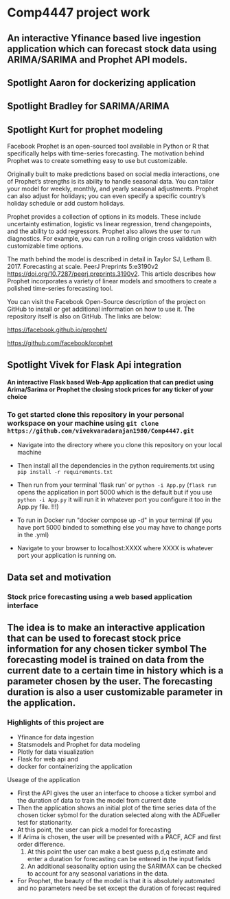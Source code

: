 # Comp4447 project work 
## An interactive Yfinance based live ingestion application which can forecast stock data using ARIMA/SARIMA and Prophet API models. 
## Spotlight  Aaron for dockerizing application 
## Spotlight Bradley for SARIMA/ARIMA 
## Spotlight Kurt for prophet modeling 
Facebook Prophet is an open-sourced tool available in Python or R that specifically helps with time-series forecasting. The motivation behind Prophet was to create something easy to use but customizable.  

Originally built to make predictions based on social media interactions, one of Prophet’s strengths is its ability to handle seasonal data. You can tailor your model for weekly, monthly, and yearly seasonal adjustments. Prophet can also adjust for holidays; you can even specify a specific country’s holiday schedule or add custom holidays. 

Prophet provides a collection of options in its models. These include uncertainty estimation, logistic vs linear regression, trend changepoints, and the ability to add regressors. Prophet also allows the user to run diagnostics. For example, you can run a rolling origin cross validation with customizable time options. 

The math behind the model is described in detail in Taylor SJ, Letham B. 2017. Forecasting at scale. PeerJ Preprints 5:e3190v2 https://doi.org/10.7287/peerj.preprints.3190v2. This article describes how Prophet incorporates a variety of linear models and smoothers to create a polished time-series forecasting tool. 

You can visit the Facebook Open-Source description of the project on GitHub to install or get additional information on how to use it.  The repository itself is also on GitHub. The links are below:

https://facebook.github.io/prophet/


https://github.com/facebook/prophet


## Spotlight Vivek for Flask Api integration

#### An interactive Flask based Web-App application that can predict using Arima/Sarima or Prophet the closing stock prices for any ticker of your choice


### To get started clone this repository in your personal workspace on your machine using `git clone https://github.com/vivekvaradarajan1980/Comp4447.git`

- Navigate into the directory where you clone this repository on your local machine

- Then install all the dependencies in the python requirements.txt using `pip install -r requirements.txt`

- Then run from your terminal 'flask run' or `python -i App.py`
(`flask run` opens the application in port 5000 which is the default but if you use `python -i App.py` it will run it in whatever port you configure it too in the App.py file. !!!)

- To run in Docker run "docker compose up -d" in your terminal (if you have port 5000 binded to something else you may have to change ports in the .yml)  

- Navigate to your browser to localhost:XXXX where XXXX is whatever port your application is running on.

## Data set and motivation
### Stock price forecasting using a web based application interface
## The idea is to make an interactive application that can be used to forecast stock price information for any chosen ticker symbol The forecasting model is trained on data from the current date to a certain time in history which is a parameter chosen by the user. The forecasting duration is also a user customizable parameter in the application.
### Highlights of this project are 
- Yfinance for data ingestion
- Statsmodels and Prophet for data modeling
- Plotly for data visualization
- Flask for web api and 
- docker for containerizing the application

Useage of the application
- First the API gives the user an interface to choose a ticker symbol and the duration of data to train the model from current date
- Then the application shows an initial plot of the time series data of the chosen ticker sybmol for the duration selected along with the ADFueller test for stationarity.
- At this point, the user can pick a model for forecasting
- If Arima is chosen, the user will be presented with a PACF, ACF and first order difference. 
  1. At this point the user can make a best guess p,d,q estimate and enter a duration for forecasting can be entered in the input fields
  2. An additional seasonality option using the SARIMAX can be checked to account for any seasonal variations in the data.
- For Prophet, the beauty of the model is that it is absolutely automated and no parameters need be set except the duration of forecast required
